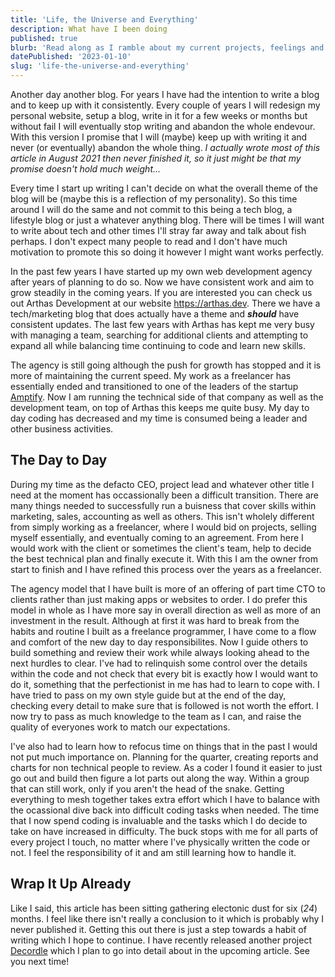 ```yaml
---
title: 'Life, the Universe and Everything'
description: What have I been doing
published: true
blurb: 'Read along as I ramble about my current projects, feelings and what is coming next'
datePublished: '2023-01-10'
slug: 'life-the-universe-and-everything'
---
```


Another day another blog. For years I have had the intention to write a blog and to keep up with it consistently. Every couple of years I will redesign my personal website, setup a blog, write in it for a few weeks or months but without fail I will eventually stop writing and abandon the whole endevour. With this version I promise that I will (maybe) keep up with writing it and never (or eventually) abandon the whole thing. *I actually wrote most of this article in August 2021 then never finished it, so it just might be that my promise doesn't hold much weight...*

Every time I start up writing I can't decide on what the overall theme of the blog will be (maybe this is a reflection of my personality). So this time around I will do the same and not commit to this being a tech blog, a lifestyle blog or just a whatever anything blog. There will be times I will want to write about tech and other times I'll stray far away and talk about fish perhaps. I don't expect many people to read and I don't have much motivation to promote this so doing it however I might want works perfectly.

In the past few years I have started up my own web development agency after years of planning to do so. Now we have consistent work and aim to grow steadily in the coming years. If you are interested you can check us out Arthas Development at our website <a href="https://arthas.dev">https://arthas.dev</a>. There we have a tech/marketing blog that does actually have a theme and ***should*** have consistent updates. The last few years with Arthas has kept me very busy with managing a team, searching for additional clients and attempting to expand all while balancing time continuing to code and learn new skills.

The agency is still going although the push for growth has stopped and it is more of maintaining the current speed. My work as a freelancer has essentially ended and transitioned to one of the leaders of the startup <a href="https://amptify.com">Amptify</a>. Now I am running the technical side of that company as well as the development team, on top of Arthas this keeps me quite busy. My day to day coding has decreased and my time is consumed being a leader and other business activities.

## The Day to Day

During my time as the defacto CEO, project lead and whatever other title I need at the moment has occassionally been a difficult transition. There are many things needed to successfully run a buisness that cover skills within marketing, sales, accounting as well as others. This isn't wholely different from simply working as a freelancer, where I would bid on projects, selling myself essentially, and eventually coming to an agreement. From here I would work with the client or sometimes the client's team, help to decide the best technical plan and finally execute it. With this I am the owner from start to finish and I have refined this process over the years as a freelancer. 

The agency model that I have built is more of an offering of part time CTO to clients rather than just making apps or websites to order. I do prefer this model in whole as I have more say in overall direction as well as more of an investment in the result. Although at first it was hard to break from the habits and routine I built as a freelance programmer, I have come to a flow and comfort of the new day to day responsibilites. Now I guide others to build something and review their work while always looking ahead to the next hurdles to clear. I've had to relinquish some control over the details within the code and not check that every bit is exactly how I would want to do it, something that the perfectionist in me has had to learn to cope with. I have tried to pass on my own style guide but at the end of the day, checking every detail to make sure that is followed is not worth the effort. I now try to pass as much knowledge to the team as I can, and raise the quality of everyones work to match our expectations.

I've also had to learn how to refocus time on things that in the past I would not put much importance on. Planning for the quarter, creating reports and charts for non technical people to review. As a coder I found it easier to just go out and build then figure a lot parts out along the way. Within a group that can still work, only if you aren't the head of the snake. Getting everything to mesh together takes extra effort which I have to balance with the ocassional dive back into difficult coding tasks when needed. The time that I now spend coding is invaluable and the tasks which I do decide to take on have increased in difficulty. The buck stops with me for all parts of every project I touch, no matter where I've physically written the code or not. I feel the responsibility of it and am still learning how to handle it.

## Wrap It Up Already

Like I said, this article has been sitting gathering electonic dust for six (*24*) months. I feel like there isn't really a conclusion to it which is probably why I never published it. Getting this out there is just a step towards a habit of writing which I hope to continue. I have recently released another project [Decordle](https://decordle.io/) which I plan to go into detail about in the upcoming article. See you next time!
